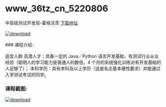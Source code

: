 # www_36tz_cn_5220806
中高级测试开发班-霍格沃茨
[下载地址](http://www.36tz.cn/article/5220806 "下载地址")
<br/></br>[![download](http://36tz.cn/muke_img/2021_08_1-48-300x202.png "下载地址")](http://www.36tz.cn/article/5220806 "下载地址")
<br/></br>### 课程介绍:<br/></br>适宜人群
高潜人才：具备一定的 Java／Python 语言开发基础，有测试行业从业经验（聪明人的学习能力是普通人的数倍，4 个月的系统强化训练对有开发基础的人足够了）；
本科学历：具有本科及以上学历（这是名企基本硬性要求）并能通过入学测试考试的同学。

### 课程截图:
[![download](http://36tz.cn/muke_img/2021_08_2-46.png "下载地址")](http://www.36tz.cn/article/5220806 "下载地址")
